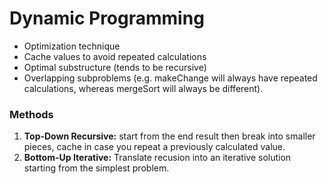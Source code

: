 # Dynamic Programming

- Optimization technique
- Cache values to avoid repeated calculations
- Optimal substructure (tends to be recursive)
- Overlapping subproblems (e.g. makeChange will always have repeated calculations,
  whereas mergeSort will always be different).

### Methods

1. **Top-Down Recursive:** start from the end result then break into smaller pieces,
   cache in case you repeat a previously calculated value.
2. **Bottom-Up Iterative:** Translate recusion into an iterative solution starting
   from the simplest problem.
